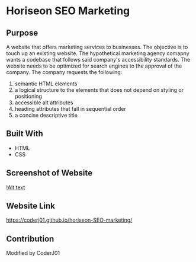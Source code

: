 # Horiseon SEO Marketing

## Purpose
A website that offers marketing services to businesses. The objective is to touch up an existing website. The hypothetical marketing agency comapny wants a codebase that follows said company's accessibility standards. The website needs to be optimized for search engines to the approval of the company. The company requests the following: 

1) semantic HTML elements
2) a logical structure to the elements that does not depend on styling or positioning
3) accessible alt attributes
4) heading attributes that fall in sequential order
5) a concise descriptive title 

## Built With
* HTML 
* CSS

## Screenshot of Website
[!Alt text](./assets/images/01-html-css-git-homework-demo.png?raw=true "Horiseon SEO Website")

## Website Link
https://coderj01.github.io/horiseon-SEO-marketing/

## Contribution
Modified by CoderJ01

